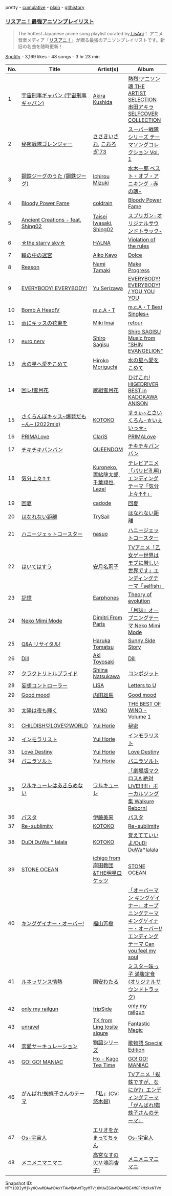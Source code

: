 pretty - [cumulative](/playlists/cumulative/37i9dQZF1DXcpS9SoNtuO7.md) - [plain](/playlists/plain/37i9dQZF1DXcpS9SoNtuO7) - [githistory](https://github.githistory.xyz/mackorone/spotify-playlist-archive/blob/main/playlists/plain/37i9dQZF1DXcpS9SoNtuO7)

### [リスアニ！最強アニソンプレイリスト](https://open.spotify.com/playlist/37i9dQZF1DXcpS9SoNtuO7)

> The hottest Japanese anime song playlist curated by<a href="https://www.lisani.jp/"> LisAni</a>！ アニメ音楽メディア「<a href="https://www.lisani.jp/">リスアニ！</a>」が贈る最強のアニソンプレイリストです。新旧の名曲を随時更新！

[Spotify](https://open.spotify.com/user/spotify) - 3,169 likes - 48 songs - 3 hr 23 min

| No. | Title | Artist(s) | Album | Length |
|---|---|---|---|---|
| 1 | [宇宙刑事ギャバン \(宇宙刑事ギャバン\)](https://open.spotify.com/track/4pg3vPhv1o9lWufzRZOoaB) | [Akira Kushida](https://open.spotify.com/artist/0bSMYtPqoMqQoRNtZLoqMD) | [熱烈!アニソン魂 THE ARTIST SELECTION 串田アキラ SELFCOVER COLLECTION](https://open.spotify.com/album/282JrsLMNYIJFYD7MTn8NH) | 3:13 |
| 2 | [秘密戦隊ゴレンジャー](https://open.spotify.com/track/1Dz6q85rZww50CG4hwROE8) | [ささきいさお](https://open.spotify.com/artist/1lEkk1df7Xoc5urJBV58V6), [こおろぎ'73](https://open.spotify.com/artist/3TJSKlL7gTxAqVKpzuRPtw) | [スーパー戦隊シリーズ テーマソングコレクション Vol\. 1](https://open.spotify.com/album/49KynWvYcfFTSlnbcFB9AN) | 3:04 |
| 3 | [鋼鉄ジーグのうた \(鋼鉄ジーグ\)](https://open.spotify.com/track/1gY7S1wWq4SJOgjrwGzqhO) | [Ichirou Mizuki](https://open.spotify.com/artist/7EhMQ6pNrTq7r9IlIxqG24) | [水木一郎 ベスト・オブ・アニキング \-赤の魂\-](https://open.spotify.com/album/4yOihsAdJibJGMZ6wtmtYL) | 3:06 |
| 4 | [Bloody Power Fame](https://open.spotify.com/track/6oshufDccwvnIwKCvKayb6) | [coldrain](https://open.spotify.com/artist/4pCVGaLWxDe4d8bsjsnmUM) | [Bloody Power Fame](https://open.spotify.com/album/4H9aESabZLTv3U8FEAxvsI) | 3:58 |
| 5 | [Ancient Creations \- feat\. Shing02](https://open.spotify.com/track/7vF3in6pwMoX2827x4d7ZV) | [Taisei Iwasaki](https://open.spotify.com/artist/2eutad3VCXdembmIgWdwjH), [Shing02](https://open.spotify.com/artist/0FB6beTn4vescDdnHeCUm9) | [スプリガン\-オリジナルサウンドトラック\-](https://open.spotify.com/album/2v3ieFqTQ4hCsfsTOikz6p) | 3:48 |
| 6 | [☆the starry sky☆](https://open.spotify.com/track/0bwE5l0MFsOCbFZou8E1t4) | [HΛLNA](https://open.spotify.com/artist/75SWMujuj2rpVlCON25ZX6) | [Violation of the rules](https://open.spotify.com/album/6FwmrqwKgLgVTOBEkjg3Xt) | 4:28 |
| 7 | [瞳の中の迷宮](https://open.spotify.com/track/58BJ4kbmgXKHNv3PYtvxpu) | [Aiko Kayo](https://open.spotify.com/artist/57YdRQAPyUIWPhIWpJ6rr5) | [Dolce](https://open.spotify.com/album/37lbgVNgBv1PUvnoa3G4jL) | 4:11 |
| 8 | [Reason](https://open.spotify.com/track/6NHwaWtSIQTZKP4ki1riR1) | [Nami Tamaki](https://open.spotify.com/artist/4awZsyevkX7tP6nu1rFvUq) | [Make Progress](https://open.spotify.com/album/2MxDcdAxU2FkEJoHNEmPw9) | 4:50 |
| 9 | [EVERYBODY! EVERYBODY!](https://open.spotify.com/track/019VApLcYSTlzDTVlUvtDA) | [Yu Serizawa](https://open.spotify.com/artist/0TskwVXV9CO11Gjaf8mUuP) | [EVERYBODY! EVERYBODY! / YOU YOU YOU](https://open.spotify.com/album/6iKqixctHE9MFc0JZFlUNt) | 4:41 |
| 10 | [Bomb A Head!V](https://open.spotify.com/track/56A2HquYMTBQjx1XBCCO7E) | [m.c.A・T](https://open.spotify.com/artist/63Y91rXxT9bh4sLc0SGq41) | [m.c.A・T Best Singles+](https://open.spotify.com/album/3UFWewzTxmw6eGmA0a250n) | 4:08 |
| 11 | [雨にキッスの花束を](https://open.spotify.com/track/4ydvnLC5X6YVibRcjp40j1) | [Miki Imai](https://open.spotify.com/artist/64Y8hjY7esLUC8ucjtHYwZ) | [retour](https://open.spotify.com/album/4E81A7gM3qGwAK9cWFgWda) | 4:38 |
| 12 | [euro nerv](https://open.spotify.com/track/2z9ROEYQ33EcPrLVLFi0ZD) | [Shiro Sagisu](https://open.spotify.com/artist/5k3NfhEeZHpouIGDpjKOPo) | [Shiro SAGISU Music from "SHIN EVANGELION"](https://open.spotify.com/album/6TkXOnmDsPk0Z1ALvzChfG) | 1:22 |
| 13 | [水の星へ愛をこめて](https://open.spotify.com/track/49dRdtIMmYGAeMr6hcwKyi) | [Hiroko Moriguchi](https://open.spotify.com/artist/1F26f2fTqYBhCtp6sXAsQV) | [水の星へ愛をこめて](https://open.spotify.com/album/51sr6QLv4BNQFokua1xFFB) | 3:41 |
| 14 | [回レ!雪月花](https://open.spotify.com/track/4WS4FgOG1fOZl1VuD5aeQX) | [歌組雪月花](https://open.spotify.com/artist/26yiuGZXw2gyJhreN6bJMf) | [ひげこれ! HIGEDRIVER BEST in KADOKAWA ANISON](https://open.spotify.com/album/7f6XRbYMJSYFDEuyGZdXl2) | 3:55 |
| 15 | [さくらんぼキッス\~爆発だも\~ん\~ \(2022mix\)](https://open.spotify.com/track/2eDXclH340GEDRaeMNSXNF) | [KOTOKO](https://open.spotify.com/artist/06F1MiFx0dHLHEPQBIrcr9) | [すぅぃ\~とさいくろん\-☆いぇいっ☆\-](https://open.spotify.com/album/40UFF2n3AOPoYiogy1Nvi3) | 4:52 |
| 16 | [PRIMALove](https://open.spotify.com/track/1IerXr4oVmIAZwFEYtprZN) | [ClariS](https://open.spotify.com/artist/5htVtReJ3NAwcAdxdHpim3) | [PRIMALove](https://open.spotify.com/album/5Qq5eR5DCQczvzzLV7e1LX) | 4:19 |
| 17 | [チキチキバンバン](https://open.spotify.com/track/7xm0KJMfeaJQmQdDxAipiY) | [QUEENDOM](https://open.spotify.com/artist/6IW91qUpcrhbGuZxubrG70) | [チキチキバンバン](https://open.spotify.com/album/1BWf1vYaM0zNWE6uuFFcvF) | 3:22 |
| 18 | [気分上々↑↑](https://open.spotify.com/track/5X9ycYsHdb4XeeKmvZVmMs) | [Kuroneko](https://open.spotify.com/artist/6Tz3nFnN2k3qvsjgJuCO1p), [置鮎龍太郎](https://open.spotify.com/artist/0NPwoqej9GBiSlvZd89GLa), [千葉翔也](https://open.spotify.com/artist/4K9KcKXSLwOVO44wHuxML1), [Lezel](https://open.spotify.com/artist/6Dt654Ld9lg3i6fjLGClz7) | [テレビアニメ「パリピ孔明」エンディングテーマ「気分上々↑↑」](https://open.spotify.com/album/4ZHduve9XLSCzgzuAEpo91) | 3:50 |
| 19 | [回夏](https://open.spotify.com/track/5IW6VmYrOkkn7o6L49AEUD) | [cadode](https://open.spotify.com/artist/67zlAHPEzkbMQrkdC8QwPr) | [回夏](https://open.spotify.com/album/76zhJ0X2tZPg36SYK9XHgI) | 3:34 |
| 20 | [はなれない距離](https://open.spotify.com/track/0pFaJy4xKLLb7QeAGUhEDF) | [TrySail](https://open.spotify.com/artist/3YmAt9U9INQwxAwfgMVfKD) | [はなれない距離](https://open.spotify.com/album/0kA9ILc9xJDnoJl3HXiRnH) | 3:41 |
| 21 | [ハニージェットコースター](https://open.spotify.com/track/5SucxRQYFHqB2YEPKN35iw) | [nasuo](https://open.spotify.com/artist/5ctRwRgDQ0lVKZRI83cMeq) | [ハニージェットコースター](https://open.spotify.com/album/6PRPWkHY4EfDWMt5mK0jut) | 3:35 |
| 22 | [はいてはすう](https://open.spotify.com/track/7FqpLG92fhZJHB8A9XRqCo) | [安月名莉子](https://open.spotify.com/artist/7ChJuYuw9pM8MqaZOAmvHX) | [TVアニメ「乙女ゲー世界はモブに厳しい世界です」エンディングテーマ「selfish」](https://open.spotify.com/album/5Qgz3sULal1qqcknzY8sIa) | 5:00 |
| 23 | [記憶](https://open.spotify.com/track/3oSchkfPihmNyKwM5fGXFE) | [Earphones](https://open.spotify.com/artist/6nH1MaNtYwXEuwdOZ1R75p) | [Theory of evolution](https://open.spotify.com/album/52h7qsPBTRrpNkmFEbHY7y) | 6:32 |
| 24 | [Neko Mimi Mode](https://open.spotify.com/track/5K81bTCBqBANmYANxh3tsE) | [Dimitri From Paris](https://open.spotify.com/artist/5Il27M5JXuQLgwDgVrQMgo) | [「月詠」オープニングテーマ Neko Mimi Mode](https://open.spotify.com/album/10nFYGCAGH5gXxbR4SIoq4) | 4:15 |
| 25 | [Q&A リサイタル!](https://open.spotify.com/track/1COAlDjRh3XW8yAB8UN929) | [Haruka Tomatsu](https://open.spotify.com/artist/17Xrh1jox4g1VQcUcIcgra) | [Sunny Side Story](https://open.spotify.com/album/56takW3ZriHntrUx5n7NYj) | 4:49 |
| 26 | [Dill](https://open.spotify.com/track/53xS6BAEamt3IqJXOJGwqH) | [Aki Toyosaki](https://open.spotify.com/artist/6aieZOzFuKqDoq1QWdZEEP) | [Dill](https://open.spotify.com/album/5DJzos9EXFstPvAjFSHgkj) | 4:06 |
| 27 | [クラクトリトルプライド](https://open.spotify.com/track/7vLhWWw6MnDKN8qe9WNMp9) | [Shiina Natsukawa](https://open.spotify.com/artist/1fkqRIgZFVQAsJT6D8L3JZ) | [コンポジット](https://open.spotify.com/album/7c13AoYp8d1co832E46kqU) | 4:41 |
| 28 | [妄想コントローラー](https://open.spotify.com/track/4G6HSfbcTTGXgjiBZodMgx) | [LiSA](https://open.spotify.com/artist/0blbVefuxOGltDBa00dspv) | [Letters to U](https://open.spotify.com/album/4ATTPvYUUlWFj4f4UDfCXZ) | 4:06 |
| 29 | [Good mood](https://open.spotify.com/track/2nB5UUWUMqHLRrsOR42KA8) | [内田雄馬](https://open.spotify.com/artist/4VJIq1t9RJ8WBYGr2P1FwF) | [Good mood](https://open.spotify.com/album/6zvFWzaDQzIr7cQVOOBhTW) | 4:18 |
| 30 | [太陽は夜も輝く](https://open.spotify.com/track/4gTqkjp6ItiOwNTr5sqirn) | [WINO](https://open.spotify.com/artist/71rjIVhe7PAlIovJgmqvUS) | [THE BEST OF WINO \- Volume 1](https://open.spotify.com/album/315dT0izR7lHaVTZyrPrJI) | 5:27 |
| 31 | [CHILDISH♡LOVE♡WORLD](https://open.spotify.com/track/7GYaGCgFlBvFiDjGl1XIjE) | [Yui Horie](https://open.spotify.com/artist/7LKC71aoVTsDcHP9weRH9R) | [秘密](https://open.spotify.com/album/5rPBIsN8uSoOWTgTB4jQSC) | 4:31 |
| 32 | [インモラリスト](https://open.spotify.com/track/7tr1dBlrKE0OdlfEeFJ63d) | [Yui Horie](https://open.spotify.com/artist/7LKC71aoVTsDcHP9weRH9R) | [インモラリスト](https://open.spotify.com/album/7bpk8rcuTc2IvrYzv4v7rK) | 4:55 |
| 33 | [Love Destiny](https://open.spotify.com/track/14GCPjb7YH4BDvhF0DrvV5) | [Yui Horie](https://open.spotify.com/artist/7LKC71aoVTsDcHP9weRH9R) | [Love Destiny](https://open.spotify.com/album/09wFdGA9QATYbr1yBH7YEL) | 4:33 |
| 34 | [バニラソルト](https://open.spotify.com/track/7eBPq16CDusCJSYhwAhKSl) | [Yui Horie](https://open.spotify.com/artist/7LKC71aoVTsDcHP9weRH9R) | [バニラソルト](https://open.spotify.com/album/7mSd3Znxp6sJbcLGULrels) | 5:00 |
| 35 | [ワルキューレはあきらめない](https://open.spotify.com/track/3Nkp8RIrp2l0zPzeORyGbn) | [ワルキューレ](https://open.spotify.com/artist/5JDlDUXsBqvwhSEZf3suXh) | [「劇場版マクロスΔ 絶対LIVE!!!!!!」ボーカルソング集 Walkure Reborn!](https://open.spotify.com/album/3wfTU8Js8OdQI2DMJ9ebxz) | 5:04 |
| 36 | [パスタ](https://open.spotify.com/track/15CavDRpPAm3CUEbo4NJAJ) | [伊藤美来](https://open.spotify.com/artist/4IcWgtz5hpMVQ8ZFEXUSAD) | [パスタ](https://open.spotify.com/album/4lapf8YQ5b9tB8q3DktYQf) | 4:33 |
| 37 | [Re\-sublimity](https://open.spotify.com/track/5ZBVGPIBgqjfJmzsd0IyP7) | [KOTOKO](https://open.spotify.com/artist/06F1MiFx0dHLHEPQBIrcr9) | [Re\-sublimity](https://open.spotify.com/album/2kLMoZ0wM01Xwn7tToW4JR) | 5:19 |
| 38 | [DuDi DuWa \* lalala](https://open.spotify.com/track/2kQA3NvTdYakZDF0Ev2UIN) | [KOTOKO](https://open.spotify.com/artist/06F1MiFx0dHLHEPQBIrcr9) | [覚えてていいよ/DuDi DuWa\*lalala](https://open.spotify.com/album/0rvvFZpsVFQls7ydPZyN9C) | 5:17 |
| 39 | [STONE OCEAN](https://open.spotify.com/track/538rTRGRJqV1L0P8DiSN4V) | [ichigo from 岸田教団&THE明星ロケッツ](https://open.spotify.com/artist/01jPgSPIsFQgE0QnYeT3cm) | [STONE OCEAN](https://open.spotify.com/album/1sbyyG5uTdaWHxcr8s85iv) | 3:29 |
| 40 | [キングゲイナー・オーバー!](https://open.spotify.com/track/2ys79nYrXeyJ7Q8kdHftUY) | [福山芳樹](https://open.spotify.com/artist/5prZMLWMrc5TwTJ1dGylBM) | [「オーバーマン キングゲイナー」オープニングテーマ キングゲイナー・オーバー!/エンディングテーマ Can you feel my soul](https://open.spotify.com/album/5TrrFoMK3XB1Y3wkfcwzGV) | 4:55 |
| 41 | [ルネッサンス情熱](https://open.spotify.com/track/1fbLn7jZlbZnmqgYAsUqEa) | [国安わたる](https://open.spotify.com/artist/5zX3uaSHfsq0uC9GsWBFNX) | [ミスター味っ子 満腹定食 \(オリジナルサウンドトラック\)](https://open.spotify.com/album/3L4NLZL1Fa9C29RoKKmfla) | 3:04 |
| 42 | [only my railgun](https://open.spotify.com/track/0djCH6HbCN3cFzNkKd46yv) | [fripSide](https://open.spotify.com/artist/7ucOhItVkxNqunNLo8AkzN) | [only my railgun](https://open.spotify.com/album/6oxGBR7M0cQ3IhQMJrMRVl) | 4:17 |
| 43 | [unravel](https://open.spotify.com/track/1rN9QoVxw5U7TJkyaUR8C1) | [TK from Ling tosite sigure](https://open.spotify.com/artist/3B9O5mYYw89fFXkwKh7jCS) | [Fantastic Magic](https://open.spotify.com/album/1jLua47U6YKYY4GyktVbBb) | 3:58 |
| 44 | [恋愛サーキュレーション](https://open.spotify.com/track/7l3eyDvvjQxLI5ChGGnkgB) | [物語シリーズ](https://open.spotify.com/artist/0NT8fqhPoKJrd038u1Qumz) | [歌物語 Special Edition](https://open.spotify.com/album/4I2D6p4gmTWaisIklhyPyv) | 4:15 |
| 45 | [GO! GO! MANIAC](https://open.spotify.com/track/1wstHd1OmAsH1Sy9qcPhrk) | [Ho \- Kago Tea Time](https://open.spotify.com/artist/1cXxia1Q2VDTjWe8X2Jydm) | [GO! GO! MANIAC](https://open.spotify.com/album/0t5SvO8PbUct9yZLE38Fbl) | 4:11 |
| 46 | [がんばれ!蜘蛛子さんのテーマ](https://open.spotify.com/track/4FzKIReOW4OTPZT9c2e1KH) | [「私」\(CV:悠木碧\)](https://open.spotify.com/artist/7AJ1v2xiatHqOBsC3n7wbM) | [TVアニメ「蜘蛛ですが、なにか?」エンディングテーマ「がんばれ!蜘蛛子さんのテーマ」](https://open.spotify.com/album/4QRo0XAo5CzhsxV8CgWWog) | 4:00 |
| 47 | [Os\-宇宙人](https://open.spotify.com/track/7HsV5OfoVNXrGuut2ajhl7) | [エリオをかまってちゃん](https://open.spotify.com/artist/5JOZVjE1rtPOcz1pBrKk11) | [Os\-宇宙人](https://open.spotify.com/album/53YWZArR1MqUYd4OXLkujy) | 3:23 |
| 48 | [メニメニマニマニ](https://open.spotify.com/track/7EvzUhU6zpdJxAsjNQZ1gN) | [高宮なすの\(CV:鳴海杏子\)](https://open.spotify.com/artist/4YUQrz8swYxgcc9dWV0nIG) | [メニメニマニマニ](https://open.spotify.com/album/0OflLmwcweeJ90j3qShjth) | 4:29 |

Snapshot ID: `MTY1ODIyMjkyOCwwMDAwMDAxYTAwMDAwMTgyMTVjOWUwZGUwMDAwMDE4MGFkMzkxNTVm`

